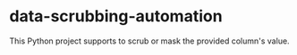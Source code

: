 # data-scrubbing-automation
This Python project supports to scrub or mask the provided column's value.
